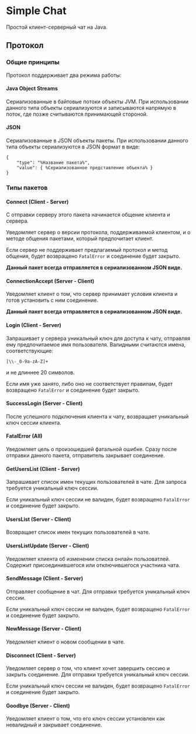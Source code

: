 # Simple Chat

Простой клиент-серверный чат на Java.

## Протокол

### Общие принципы

Протокол поддерживает два режима работы:

#### Java Object Streams

Сериализованные в байтовые потоки объекты JVM.
При использовании данного типа объекты сериализуются и записываются напрямую в поток,
где позже считываются принимающей стороной.

#### JSON

Сериализованные в JSON объекты пакеты.
При использовании данного типа объекты сериализуются в JSON формат в виде:
```
{
    "type": "%Название пакета%",
    "value": { %Сериализованное представление объекта% }
}
```

### Типы пакетов

#### Connect (Client - Server)

С отправки серверу этого пакета начинается общение клиента и сервера.

Уведомляет сервер о версии протокола, поддерживаемой клиентом, и о методе общения
пакетами, который предпочитает клиент.

Если сервер не поддерживает предлагаемый протокол и метод общения,
будет возвращено `FatalError` и соединение будет закрыто. 

**Данный пакет всегда отправляется в сериализованном JSON виде.**

#### ConnectionAccept (Server - Client)

Уведомляет клиент о том, что сервер принимает условия клиента и готов установить
с ним соединение.

**Данный пакет всегда отправляется в сериализованном JSON виде.**

#### Login (Client - Server)

Запрашивает у сервера уникальный ключ для доступа к чату, 
отправляя ему предпочитаемое имя пользователя. 
Валидными считаются имена, соответствующие: 

```regexp
[\\-_0-9a-zA-Z]+
```

и не длиннее 20 символов.

Если имя уже занято, либо оно не соответствует правилам, будет возвращено
`FatalError` и соединение будет закрыто.

#### SuccessLogin (Server - Client)

После успешного подключения клиента к чату, возвращает уникальный ключ сессии клиента.

#### FatalError (All)

Уведомляет цель о произошедшей фатальной ошибке.
Сразу после отправки данного пакета, отправитель закрывает соединение.

#### GetUsersList (Client - Server)

Запрашивает список имен текущих пользователей в чате.
Для запроса требуется уникальный ключ сессии.

Если уникальный ключ сессии не валиден, будет возвращено `FatalError` и соединение
будет закрыто.

#### UsersList (Server - Client)

Возвращает список имен текущих пользователей в чате.

#### UsersListUpdate (Server - Client)

Уведомляет клиента об изменении списка онлайн пользоватлей.
Содержит присоединившегося или отключившегося участника чата.

#### SendMessage (Client - Server)

Отправляет сообщение в чат.
Для отправки требуется уникальный ключ сессии.

Если уникальный ключ сессии не валиден, будет возвращено `FatalError` и соединение
будет закрыто.

#### NewMessage (Server - Client)

Уведомляет клиент о новом сообщении в чате.

#### Disconnect (Client - Server)

Уведомляет сервер о том, что клиент хочет завершить сессию и закрыть соединение.
Для отправки требуется уникальный ключ сессии.

Если уникальный ключ сессии не валиден, будет возвращено `FatalError` и соединение
будет закрыто.

#### Goodbye (Server - Client)

Уведомляет клиент о том, что его ключ сессии установлен как
невалидный и закрывает соединение.
